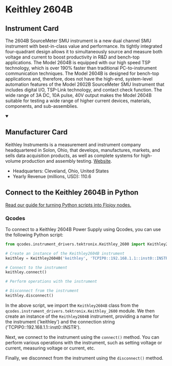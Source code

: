 
# Keithley 2604B

## Instrument Card

The 2604B SourceMeter SMU instrument is a new dual channel SMU instrument with best-in-class value and performance. Its tightly integrated four-quadrant design allows it to simultaneously source and measure both voltage and current to boost productivity in R&D and bench-top applications. The Model 2604B is equipped with our high speed TSP technology, which is over 190% faster than traditional PC-to-instrument communication techniques. The Model 2604B is designed for bench-top applications and, therefore, does not have the high-end, system-level automation features of the Model 2602B SourceMeter SMU Instrument that includes digital I/O, TSP-Link technology, and contact check function. The wide range of 3A DC, 10A pulse, 40V output makes the Model 2604B suitable for testing a wide range of higher current devices, materials, components, and sub-assemblies.

<details open>
<summary><h2>Manufacturer Card</h2></summary>
Keithley Instruments is a measurement and instrument company headquartered in Solon, Ohio, that develops, manufactures, markets, and sells data acquisition products, as well as complete systems for high-volume production and assembly testing. <a href=https://www.tek.com/en>Website</a>.
<br>
<ul>
  <li>Headquarters: Cleveland, Ohio, United States</li>
  <li>Yearly Revenue (millions, USD): 110.6</li>
</ul>
</details>

## Connect to the Keithley 2604B in Python

[Read our guide for turning Python scripts into Flojoy nodes.](https://docs.flojoy.ai/custom-nodes/creating-custom-node/)


### Qcodes

To connect to a Keithley 2604B Power Supply using Qcodes, you can use the following Python script:

```python
from qcodes.instrument_drivers.tektronix.Keithley_2600 import Keithley2604B

# Create an instance of the Keithley2604B instrument
keithley = Keithley2604B('keithley', 'TCPIP0::192.168.1.1::inst0::INSTR')

# Connect to the instrument
keithley.connect()

# Perform operations with the instrument

# Disconnect from the instrument
keithley.disconnect()
```

In the above script, we import the `Keithley2604B` class from the `qcodes.instrument_drivers.tektronix.Keithley_2600` module. We then create an instance of the `Keithley2604B` instrument, providing a name for the instrument ('keithley') and the connection string ('TCPIP0::192.168.1.1::inst0::INSTR').

Next, we connect to the instrument using the `connect()` method. You can perform various operations with the instrument, such as setting voltage or current, measuring voltage or current, etc.

Finally, we disconnect from the instrument using the `disconnect()` method.

